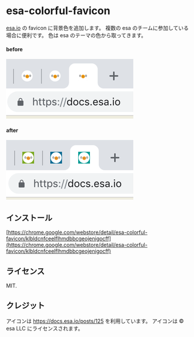 # esa-colorful-favicon

[esa.io](https://esa.io) の favicon に背景色を追加します。
複数の esa のチームに参加している場合に便利です。
色は esa のテーマの色から取ってきます。

#### before

![before](images/esa_before.png)

#### after

![after](images/esa_after.png)

## インストール

[https://chrome.google.com/webstore/detail/esa-colorful-favicon/klbldcnfceelflhmdbbcgeojenigocff](https://chrome.google.com/webstore/detail/esa-colorful-favicon/klbldcnfceelflhmdbbcgeojenigocff)

## ライセンス

MIT.

## クレジット
アイコンは https://docs.esa.io/posts/125 を利用しています。
アイコンは © esa LLC にライセンスされます。
